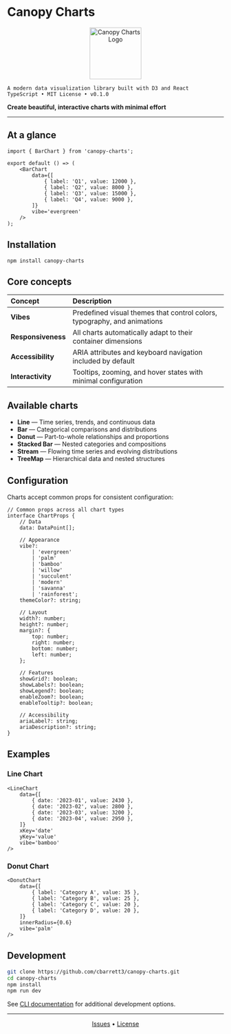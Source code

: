 # Canopy Charts

<div align="center">
  <img src="https://raw.githubusercontent.com/cbarrett3/canopy-charts/main/public/logo.svg" alt="Canopy Charts Logo" width="120" height="120" />
</div>

```
A modern data visualization library built with D3 and React
TypeScript • MIT License • v0.1.0
```

**Create beautiful, interactive charts with minimal effort**

---

## At a glance

```tsx
import { BarChart } from 'canopy-charts';

export default () => (
	<BarChart
		data={[
			{ label: 'Q1', value: 12000 },
			{ label: 'Q2', value: 8000 },
			{ label: 'Q3', value: 15000 },
			{ label: 'Q4', value: 9000 },
		]}
		vibe='evergreen'
	/>
);
```

## Installation

```
npm install canopy-charts
```

## Core concepts

| Concept            | Description                                                              |
| :----------------- | :----------------------------------------------------------------------- |
| **Vibes**          | Predefined visual themes that control colors, typography, and animations |
| **Responsiveness** | All charts automatically adapt to their container dimensions             |
| **Accessibility**  | ARIA attributes and keyboard navigation included by default              |
| **Interactivity**  | Tooltips, zooming, and hover states with minimal configuration           |

## Available charts

- **Line** — Time series, trends, and continuous data
- **Bar** — Categorical comparisons and distributions
- **Donut** — Part-to-whole relationships and proportions
- **Stacked Bar** — Nested categories and compositions
- **Stream** — Flowing time series and evolving distributions
- **TreeMap** — Hierarchical data and nested structures

## Configuration

Charts accept common props for consistent configuration:

```tsx
// Common props across all chart types
interface ChartProps {
	// Data
	data: DataPoint[];

	// Appearance
	vibe?:
		| 'evergreen'
		| 'palm'
		| 'bamboo'
		| 'willow'
		| 'succulent'
		| 'modern'
		| 'savanna'
		| 'rainforest';
	themeColor?: string;

	// Layout
	width?: number;
	height?: number;
	margin?: {
		top: number;
		right: number;
		bottom: number;
		left: number;
	};

	// Features
	showGrid?: boolean;
	showLabels?: boolean;
	showLegend?: boolean;
	enableZoom?: boolean;
	enableTooltip?: boolean;

	// Accessibility
	ariaLabel?: string;
	ariaDescription?: string;
}
```

## Examples

### Line Chart

```tsx
<LineChart
	data={[
		{ date: '2023-01', value: 2430 },
		{ date: '2023-02', value: 2800 },
		{ date: '2023-03', value: 3200 },
		{ date: '2023-04', value: 2950 },
	]}
	xKey='date'
	yKey='value'
	vibe='bamboo'
/>
```

### Donut Chart

```tsx
<DonutChart
	data={[
		{ label: 'Category A', value: 35 },
		{ label: 'Category B', value: 25 },
		{ label: 'Category C', value: 20 },
		{ label: 'Category D', value: 20 },
	]}
	innerRadius={0.6}
	vibe='palm'
/>
```

## Development

```bash
git clone https://github.com/cbarrett3/canopy-charts.git
cd canopy-charts
npm install
npm run dev
```

See [CLI documentation](cli/README.md) for additional development options.

---

<div align="center">
  <a href="https://github.com/cbarrett3/canopy-charts/issues">Issues</a> •
  <a href="https://github.com/cbarrett3/canopy-charts/blob/main/LICENSE">License</a>
</div>
